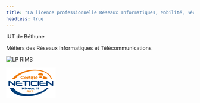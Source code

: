 ```yaml
---
title: "La licence professionnelle Réseaux Informatiques, Mobilité, Sécurité"
headless: true
---
```


IUT de Béthune

Métiers des Réseaux Informatiques et Télécommunications


![LP RIMS](https://rt-bethune.univ-artois.fr/assets/img/rt-bethune-banner.svg "LP RIMS")

![Neticien II](img/neticien_blue.png "Neticien II")
